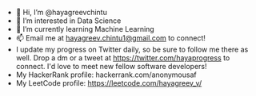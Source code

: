 - 👋 Hi, I’m @hayagreevchintu
- 👀 I’m interested in Data Science
- 🌱 I’m currently learning Machine Learning
- 📫 Email me at hayagreev.chintu1@gmail.com to connect!
- I update my progress on Twitter daily, so be sure to follow me there as well. Drop a dm or a tweet at https://twitter.com/hayaprogress to connect. I'd love to meet new fellow software developers!
- My HackerRank profile: hackerrank.com/anonymousaf
- My LeetCode profile: https://leetcode.com/hayagreev_v/

<!---
hayagreevchintu/hayagreevchintu is a ✨ special ✨ repository because its `README.md` (this file) appears on your GitHub profile.
You can click the Preview link to take a look at your changes.
--->
